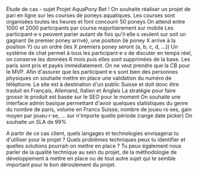 Étude de cas - sujet
Projet AquaPony Bet !
On souhaite réaliser un projet de pari en ligne sur les courses de poneys aquatiques.
Les courses sont organisées toutes les heures et font concourir 50 poneys
On attend entre 1000 et 2000 participants par course majoritairement sur mobile
Les participant⋅e⋅s peuvent parier autant de fois qu'il⋅elle⋅s veulent sur soit un gagnant (le premier poney arrivé), une position (le poney X arrive à la position Y) ou un ordre (les X premiers poney seront (a, b, c, d, …))
Un système de chat permet à tous les participant⋅e⋅s de discuter en temps réel, on conserve les données 6 mois puis elles sont supprimées de la base.
Les paris sont pris et payés immédiatement. On ne veut prendre que la CB pour le MVP.
Afin d'assurer que les participant⋅e⋅s sont bien des personnes physiques on souhaite mettre en place une validation du numéro de téléphone.
Le site est à destination d'un public Suisse et doit donc être traduit en Français, Allemand, Italien et Anglais
La stratégie pour faire grossir le produit est basée sur le SEO pour le moment
On souhaite une interface admin basique permettant d'avoir quelques statistiques du genre du nombre de paris, volume en Francs Suisse, nombre de joueu⋅rs⋅ses, gain moyen par joueu⋅r⋅se, … sur n'importe quelle période (range date picker)
On souhaite un SLA de 99%

A partir de ce cas client, quels langages et technologies envisagerai tu d'utiliser pour le projet ?
Quels problèmes techniques peux tu identifier et quelles solutions pourrait-on mettre en place ?
Tu peux également nous parler de la qualité technique au sein du projet, de la méthodologie de développement à mettre en place ou de tout autre sujet qui te semble important pour le bon déroulement du projet.